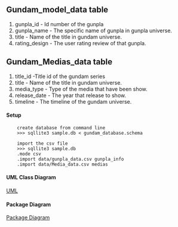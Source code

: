 ## Gundam_model_data table

1. gunpla_id - Id number of the gunpla
2. gunpla_name - The specific name of gunpla in gunpla universe.
3. title - Name of the title in gundam universe.
4. rating_design - The user rating review of that gunpla.

## Gundam_Medias_data table
1. title_id -Title id of the gundam series
2. title - Name of the title in gundam universe.
3. media_type - Type of the media that have been show.
4. release_date - The year that release to show.
5. timeline - The timeline of the gundam universe.

#### Setup
        
        create database from command line
        >>> sqllite3 sample.db < gundam_database.schema

        import the csv file
        >>> sqllite3 sample.db
        .mode csv
        .import data/gunpla_data.csv gunpla_info
        .import data/Media_data.csv medias

#### UML Class Diagram
[UML](../../wiki/uml-class-diagram)

#### Package Diagram
[Package Diagram](../../wiki/package-diagram)
